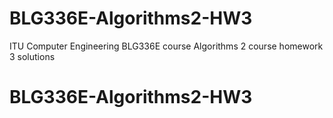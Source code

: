 # BLG336E-Algorithms2-HW3
ITU Computer Engineering BLG336E course Algorithms 2 course homework 3 solutions
# BLG336E-Algorithms2-HW3
